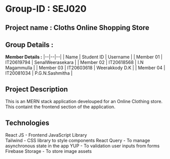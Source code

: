 # Group-ID : SEJ020
## Project name : Cloths Online Shopping Store
## Group Details :

**Member Details :**
|--|--|--|
| Name | Student ID | Username | 
| Member 01 | IT20619794 | SenalWeerasekara | 
| Member 02 | IT20618568 | I.N Magammulla | 
| Member 03 | IT20603618 | Weerakkody D.K | 
| Member 04 | IT20081034 | P.G.N.Sashmitha | 

## Project Description 
This is an MERN stack application develouped for an Online Clothing store. This containt the frontend section of the application. 

## Technologies 
React JS - Frontend JavaScript Library <br>
Tailwind - CSS library to style components
React Query - To manage asynchronous state in the app
YUP - To validation user inputs from forms
Firebase Storage - To store image assets
